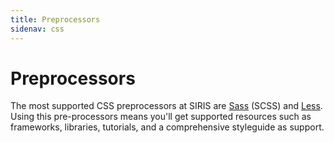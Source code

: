 ```yaml
---
title: Preprocessors
sidenav: css
---
```

# Preprocessors
The most supported CSS preprocessors at SIRIS are [Sass](http://sass-lang.com/)
(SCSS) and [Less](http://lesscss.org/). Using this pre-processors means you'll get supported resources such as frameworks, libraries, tutorials, and a comprehensive styleguide as support.